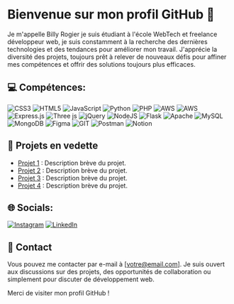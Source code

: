 # Bienvenue sur mon profil GitHub 👋

Je m'appelle Billy Rogier je suis étudiant à l'école WebTech et freelance développeur web, je suis constamment à la recherche des dernières technologies et des tendances pour améliorer mon travail. J'apprécie la diversité des projets, toujours prêt à relever de nouveaux défis pour affiner mes compétences et offrir des solutions toujours plus efficaces.

## 💻 Compétences:

![CSS3](https://img.shields.io/badge/css3-%231572B6.svg?style=for-the-badge&logo=css3&logoColor=white) ![HTML5](https://img.shields.io/badge/html5-%23E34F26.svg?style=for-the-badge&logo=html5&logoColor=white) ![JavaScript](https://img.shields.io/badge/javascript-%23323330.svg?style=for-the-badge&logo=javascript&logoColor=%23F7DF1E) ![Python](https://img.shields.io/badge/python-3670A0?style=for-the-badge&logo=python&logoColor=ffdd54) ![PHP](https://img.shields.io/badge/php-%23777BB4.svg?style=for-the-badge&logo=php&logoColor=white) ![AWS](https://img.shields.io/badge/AWS-%23FF9900.svg?style=for-the-badge&logo=amazon-aws&logoColor=white) ![AWS](https://img.shields.io/badge/AWS-%23FF9900.svg?style=for-the-badge&logo=amazon-aws&logoColor=white) ![Express.js](https://img.shields.io/badge/express.js-%23404d59.svg?style=for-the-badge&logo=express&logoColor=%2361DAFB) ![Three js](https://img.shields.io/badge/threejs-black?style=for-the-badge&logo=three.js&logoColor=white) ![jQuery](https://img.shields.io/badge/jquery-%230769AD.svg?style=for-the-badge&logo=jquery&logoColor=white) ![NodeJS](https://img.shields.io/badge/node.js-6DA55F?style=for-the-badge&logo=node.js&logoColor=white) ![Flask](https://img.shields.io/badge/flask-%23000.svg?style=for-the-badge&logo=flask&logoColor=white) ![Apache](https://img.shields.io/badge/apache-%23D42029.svg?style=for-the-badge&logo=apache&logoColor=white) ![MySQL](https://img.shields.io/badge/mysql-%2300000f.svg?style=for-the-badge&logo=mysql&logoColor=white) ![MongoDB](https://img.shields.io/badge/MongoDB-%234ea94b.svg?style=for-the-badge&logo=mongodb&logoColor=white) ![Figma](https://img.shields.io/badge/figma-%23F24E1E.svg?style=for-the-badge&logo=figma&logoColor=white) ![GIT](https://img.shields.io/badge/Git-fc6d26?style=for-the-badge&logo=git&logoColor=white) ![Postman](https://img.shields.io/badge/Postman-FF6C37?style=for-the-badge&logo=postman&logoColor=white) ![Notion](https://img.shields.io/badge/Notion-%23000000.svg?style=for-the-badge&logo=notion&logoColor=white)

## 💼 Projets en vedette

- [Projet 1](lien-vers-le-projet-1) : Description brève du projet.
- [Projet 2](lien-vers-le-projet-2) : Description brève du projet.
- [Projet 3](lien-vers-le-projet-3) : Description brève du projet.
- [Projet 4](lien-vers-le-projet-4) : Description brève du projet.

## 🌐 Socials:
[![Instagram](https://img.shields.io/badge/Instagram-%23E4405F.svg?logo=Instagram&logoColor=white)](https://instagram.com/billy_rogier) [![LinkedIn](https://img.shields.io/badge/LinkedIn-%230077B5.svg?logo=linkedin&logoColor=white)](https://linkedin.com/in/billyrogier) 

## 📧 Contact

Vous pouvez me contacter par e-mail à [votre@email.com]. Je suis ouvert aux discussions sur des projets, des opportunités de collaboration ou simplement pour discuter de développement web.

Merci de visiter mon profil GitHub !



